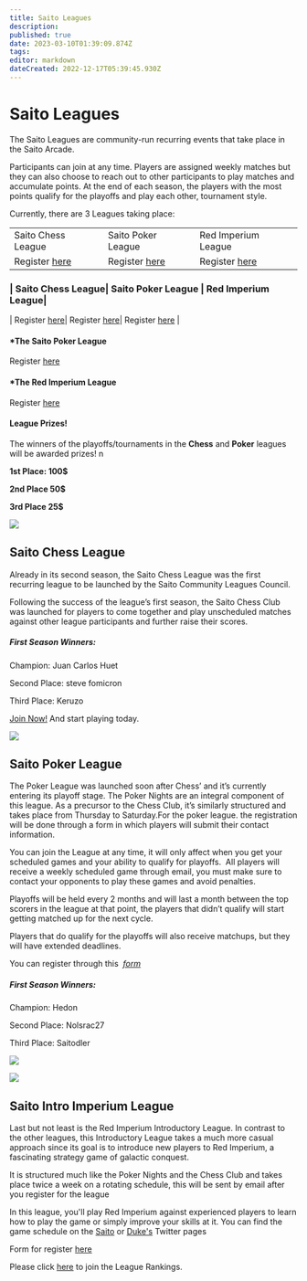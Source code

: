 ```yaml
---
title: Saito Leagues
description: 
published: true
date: 2023-03-10T01:39:09.874Z
tags: 
editor: markdown
dateCreated: 2022-12-17T05:39:45.930Z
---
```


# Saito Leagues

The Saito Leagues are community-run recurring events that take place in the Saito Arcade.

Participants can join at any time. Players are assigned weekly matches but they can also choose to reach out to other participants to play matches and accumulate points. At the end of each season, the players with the most points qualify for the playoffs and play each other, tournament style.

Currently, there are 3 Leagues taking place:

|     |     |     |
| --- | --- | --- |
| Saito Chess League | Saito Poker League | Red Imperium League |
| Register [here](https://docs.google.com/forms/d/e/1FAIpQLSdnLw7ucg3eT-LCONK03I0NJT5UYN1nfVo74diAHJAQu9fvDQ/viewform) | Register [here](https://docs.google.com/forms/d/e/1FAIpQLSeJmQ-nVC4gveACcLaBtNUsPO3AacrwbgtO1P1-ccUdrwg7dg/viewform) | Register [here](https://docs.google.com/forms/d/e/1FAIpQLSdJeMAccT3xDZYMl5CnXS3jzXJ3K-fEqshYEqRhmA92MAPF3Q/viewform) |

### | Saito Chess League| Saito Poker League | Red Imperium League|

| Register [here](https://docs.google.com/forms/d/e/1FAIpQLSdnLw7ucg3eT-LCONK03I0NJT5UYN1nfVo74diAHJAQu9fvDQ/viewform)| Register [here](https://docs.google.com/forms/d/e/1FAIpQLSeJmQ-nVC4gveACcLaBtNUsPO3AacrwbgtO1P1-ccUdrwg7dg/viewform)| Register [here](https://docs.google.com/forms/d/e/1FAIpQLSdJeMAccT3xDZYMl5CnXS3jzXJ3K-fEqshYEqRhmA92MAPF3Q/viewform) |

#### \*The Saito Poker League

Register [here](https://docs.google.com/forms/d/e/1FAIpQLSeJmQ-nVC4gveACcLaBtNUsPO3AacrwbgtO1P1-ccUdrwg7dg/viewform)

#### \*The Red Imperium League

Register [here](https://docs.google.com/forms/d/e/1FAIpQLSdJeMAccT3xDZYMl5CnXS3jzXJ3K-fEqshYEqRhmA92MAPF3Q/viewform)

#### League Prizes!

The winners of the playoffs/tournaments in the **Chess** and **Poker** leagues will be awarded prizes! n

**1st Place: 100$**

**2nd Place 50$**

**3rd Place 25$**

![](/chess_club.jpg)

## Saito Chess League

Already in its second season, the Saito Chess League was the first recurring league to be launched by the Saito Community Leagues Council.

Following the success of the league’s first season, the Saito Chess Club was launched for players to come together and play unscheduled matches against other league participants and further raise their scores.

##### First Season Winners:

Champion: Juan Carlos Huet

Second Place: steve fomicron

Third Place: Keruzo

[Join Now!](https://docs.google.com/forms/d/e/1FAIpQLSdnLw7ucg3eT-LCONK03I0NJT5UYN1nfVo74diAHJAQu9fvDQ/viewform) And start playing today.

![](/poker_league_nights.jpg)

## Saito Poker League

The Poker League was launched soon after Chess’ and it’s currently entering its playoff stage. The Poker Nights are an integral component of this league. As a precursor to the Chess Club, it’s similarly structured and takes place from Thursday to Saturday.For the poker league. the registration will be done through a form in which players will submit their contact information.

You can join the League at any time, it will only affect when you get your scheduled games and your ability to qualify for playoffs.  All players will receive a weekly scheduled game through email, you must make sure to contact your opponents to play these games and avoid penalties.

Playoffs will be held every 2 months and will last a month between the top scorers in the league at that point, the players that didn’t qualify will start getting matched up for the next cycle.

Players that do qualify for the playoffs will also receive matchups, but they will have extended deadlines.

You can register through this  [*form*](https://docs.google.com/forms/d/e/1FAIpQLSeJmQ-nVC4gveACcLaBtNUsPO3AacrwbgtO1P1-ccUdrwg7dg/viewform)

##### First Season Winners:

Champion: Hedon

Second Place: Nolsrac27

Third Place: Saitodler

![](/poker_prizes.png)

![](/red_imperium_league.jpg)

## Saito Intro Imperium League

Last but not least is the Red Imperium Introductory League. In contrast to the other leagues, this Introductory League takes a much more casual approach since its goal is to introduce new players to Red Imperium, a fascinating strategy game of galactic conquest.

It is structured much like the Poker Nights and the Chess Club and takes place twice a week on a rotating schedule, this will be sent by email after you register for the league

In this league, you'll play Red Imperium against experienced players to learn how to play the game or simply improve your skills at it. You can find the game schedule on the [Saito](https://twitter.com/SaitoOfficial) or [Duke's](https://twitter.com/Bet_on_TheDuke) Twitter pages

Form for register [here](https://docs.google.com/forms/d/e/1FAIpQLSdJeMAccT3xDZYMl5CnXS3jzXJ3K-fEqshYEqRhmA92MAPF3Q/viewform)

Please click [here](https://saito.io/league/?jid=26aabd8b4f864f73ab5ce7ce0b4b06415160be5433bba19a165bdba59a5172ed482e7219c9c1afe4d2345c67a34d9bacc08632f35c1be4073411a2a5d2544759) to join the League Rankings.